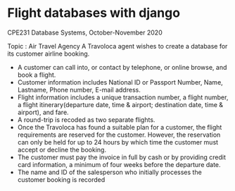 # Flight databases with django

CPE231 Database Systems, October-November 2020

Topic : Air Travel Agency
A Travoloca agent wishes to create a database for its customer airline booking.
- A customer can call into, or contact by telephone, or online browse, and book a flight.
- Customer information includes National ID or Passport Number, Name, Lastname, Phone
number, E-mail address.
- Flight information includes a unique transaction number, a flight number, a flight
itinerary(departure date, time & airport; destination date, time & airport), and fare.
- A round-trip is recoded as two separate flights.
- Once the Travoloca has found a suitable plan for a customer, the flight requirements are reserved
for the customer. However, the reservation can only be held for up to 24 hours by which time the
customer must accept or decline the booking.
- The customer must pay the invoice in full by cash or by providing credit card information,
a minimum of four weeks before the departure date.
- The name and ID of the salesperson who initially processes the customer booking is recorded
